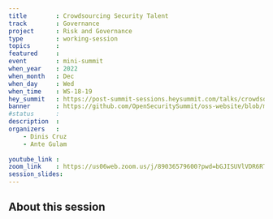 ```yaml
---
title        : Crowdsourcing Security Talent
track        : Governance
project      : Risk and Governance
type         : working-session
topics       : 
featured     :
event        : mini-summit
when_year    : 2022
when_month   : Dec
when_day     : Wed
when_time    : WS-18-19
hey_summit   : https://post-summit-sessions.heysummit.com/talks/crowdsourcing-security-talent/
banner       : https://github.com/OpenSecuritySummit/oss-website/blob/main/content/sessions/2022/banners/Crowdsourcing%20with%20Security%20Talent.png?raw=true
#status      : 
description  :
organizers   :
    - Dinis Cruz
    - Ante Gulam
    
youtube_link : 
zoom_link    : https://us06web.zoom.us/j/89036579600?pwd=bGJISUVlVDR6RTZEZkNmQmtyZWRRZz09
session_slides:
---
```




## About this session
